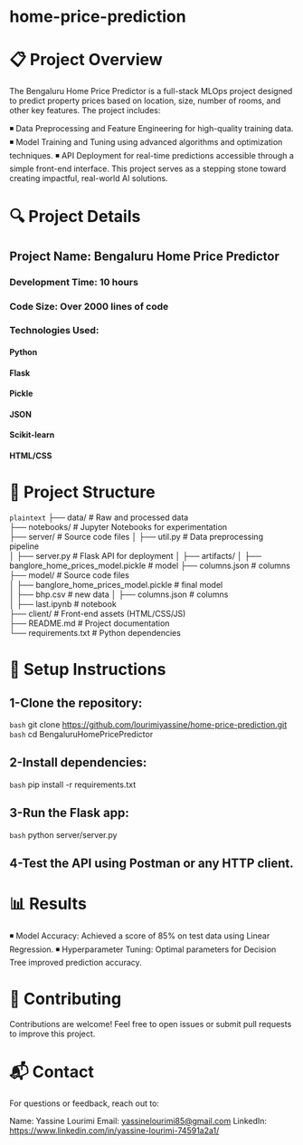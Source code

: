 # home-price-prediction



# 📋 Project Overview
The Bengaluru Home Price Predictor is a full-stack MLOps project designed to predict property prices based on location, size, number of rooms, and other key features. The project includes:

◾ Data Preprocessing and Feature Engineering for high-quality training data.
◾ Model Training and Tuning using advanced algorithms and optimization techniques.
◾ API Deployment for real-time predictions accessible through a simple front-end interface.
This project serves as a stepping stone toward creating impactful, real-world AI solutions.



# 🔍 Project Details
## Project Name: Bengaluru Home Price Predictor
### Development Time: 10 hours
### Code Size: Over 2000 lines of code
### Technologies Used:
#### Python
#### Flask
#### Pickle
#### JSON
#### Scikit-learn
#### HTML/CSS


# 📂 Project Structure

`plaintext`
├── data/                   # Raw and processed data  
├── notebooks/              # Jupyter Notebooks for experimentation  
├── server/                    # Source code files 
│   ├── util.py       # Data preprocessing pipeline  
│   ├── server.py              # Flask API for deployment
│   ├── artifacts/
│       ├── banglore_home_prices_model.pickle      # model 
        ├── columns.json              # columns  
├── model/                    # Source code files  
│   ├── banglore_home_prices_model.pickle      # final model  
│   ├── bhp.csv  # new data
│   ├── columns.json              # columns  
│   ├── last.ipynb              # notebook  
├── client/                 # Front-end assets (HTML/CSS/JS)    
├── README.md               # Project documentation  
└── requirements.txt        # Python dependencies  



# 🔧 Setup Instructions
## 1-Clone the repository:
`bash` git clone https://github.com/lourimiyassine/home-price-prediction.git  
`bash` cd BengaluruHomePricePredictor 

## 2-Install dependencies:
`bash`
pip install -r requirements.txt 
## 3-Run the Flask app:
`bash`
python server/server.py  
## 4-Test the API using Postman or any HTTP client.




# 📊 Results
◾ Model Accuracy: Achieved a score of 85% on test data using Linear Regression.
◾ Hyperparameter Tuning: Optimal parameters for Decision Tree improved prediction accuracy.

# 🤝 Contributing
Contributions are welcome! Feel free to open issues or submit pull requests to improve this project.

# 📬 Contact
For questions or feedback, reach out to:

Name: Yassine Lourimi
Email: yassinelourimi85@gmail.com
LinkedIn: https://www.linkedin.com/in/yassine-lourimi-74591a2a1/
